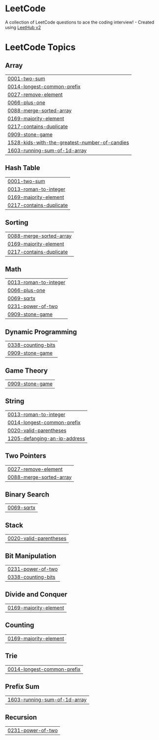 # LeetCode
A collection of LeetCode questions to ace the coding interview! - Created using [LeetHub v2](https://github.com/arunbhardwaj/LeetHub-2.0)

<!---LeetCode Topics Start-->
# LeetCode Topics
## Array
|  |
| ------- |
| [0001-two-sum](https://github.com/abinjils7/LeetCode/tree/master/0001-two-sum) |
| [0014-longest-common-prefix](https://github.com/abinjils7/LeetCode/tree/master/0014-longest-common-prefix) |
| [0027-remove-element](https://github.com/abinjils7/LeetCode/tree/master/0027-remove-element) |
| [0066-plus-one](https://github.com/abinjils7/LeetCode/tree/master/0066-plus-one) |
| [0088-merge-sorted-array](https://github.com/abinjils7/LeetCode/tree/master/0088-merge-sorted-array) |
| [0169-majority-element](https://github.com/abinjils7/LeetCode/tree/master/0169-majority-element) |
| [0217-contains-duplicate](https://github.com/abinjils7/LeetCode/tree/master/0217-contains-duplicate) |
| [0909-stone-game](https://github.com/abinjils7/LeetCode/tree/master/0909-stone-game) |
| [1528-kids-with-the-greatest-number-of-candies](https://github.com/abinjils7/LeetCode/tree/master/1528-kids-with-the-greatest-number-of-candies) |
| [1603-running-sum-of-1d-array](https://github.com/abinjils7/LeetCode/tree/master/1603-running-sum-of-1d-array) |
## Hash Table
|  |
| ------- |
| [0001-two-sum](https://github.com/abinjils7/LeetCode/tree/master/0001-two-sum) |
| [0013-roman-to-integer](https://github.com/abinjils7/LeetCode/tree/master/0013-roman-to-integer) |
| [0169-majority-element](https://github.com/abinjils7/LeetCode/tree/master/0169-majority-element) |
| [0217-contains-duplicate](https://github.com/abinjils7/LeetCode/tree/master/0217-contains-duplicate) |
## Sorting
|  |
| ------- |
| [0088-merge-sorted-array](https://github.com/abinjils7/LeetCode/tree/master/0088-merge-sorted-array) |
| [0169-majority-element](https://github.com/abinjils7/LeetCode/tree/master/0169-majority-element) |
| [0217-contains-duplicate](https://github.com/abinjils7/LeetCode/tree/master/0217-contains-duplicate) |
## Math
|  |
| ------- |
| [0013-roman-to-integer](https://github.com/abinjils7/LeetCode/tree/master/0013-roman-to-integer) |
| [0066-plus-one](https://github.com/abinjils7/LeetCode/tree/master/0066-plus-one) |
| [0069-sqrtx](https://github.com/abinjils7/LeetCode/tree/master/0069-sqrtx) |
| [0231-power-of-two](https://github.com/abinjils7/LeetCode/tree/master/0231-power-of-two) |
| [0909-stone-game](https://github.com/abinjils7/LeetCode/tree/master/0909-stone-game) |
## Dynamic Programming
|  |
| ------- |
| [0338-counting-bits](https://github.com/abinjils7/LeetCode/tree/master/0338-counting-bits) |
| [0909-stone-game](https://github.com/abinjils7/LeetCode/tree/master/0909-stone-game) |
## Game Theory
|  |
| ------- |
| [0909-stone-game](https://github.com/abinjils7/LeetCode/tree/master/0909-stone-game) |
## String
|  |
| ------- |
| [0013-roman-to-integer](https://github.com/abinjils7/LeetCode/tree/master/0013-roman-to-integer) |
| [0014-longest-common-prefix](https://github.com/abinjils7/LeetCode/tree/master/0014-longest-common-prefix) |
| [0020-valid-parentheses](https://github.com/abinjils7/LeetCode/tree/master/0020-valid-parentheses) |
| [1205-defanging-an-ip-address](https://github.com/abinjils7/LeetCode/tree/master/1205-defanging-an-ip-address) |
## Two Pointers
|  |
| ------- |
| [0027-remove-element](https://github.com/abinjils7/LeetCode/tree/master/0027-remove-element) |
| [0088-merge-sorted-array](https://github.com/abinjils7/LeetCode/tree/master/0088-merge-sorted-array) |
## Binary Search
|  |
| ------- |
| [0069-sqrtx](https://github.com/abinjils7/LeetCode/tree/master/0069-sqrtx) |
## Stack
|  |
| ------- |
| [0020-valid-parentheses](https://github.com/abinjils7/LeetCode/tree/master/0020-valid-parentheses) |
## Bit Manipulation
|  |
| ------- |
| [0231-power-of-two](https://github.com/abinjils7/LeetCode/tree/master/0231-power-of-two) |
| [0338-counting-bits](https://github.com/abinjils7/LeetCode/tree/master/0338-counting-bits) |
## Divide and Conquer
|  |
| ------- |
| [0169-majority-element](https://github.com/abinjils7/LeetCode/tree/master/0169-majority-element) |
## Counting
|  |
| ------- |
| [0169-majority-element](https://github.com/abinjils7/LeetCode/tree/master/0169-majority-element) |
## Trie
|  |
| ------- |
| [0014-longest-common-prefix](https://github.com/abinjils7/LeetCode/tree/master/0014-longest-common-prefix) |
## Prefix Sum
|  |
| ------- |
| [1603-running-sum-of-1d-array](https://github.com/abinjils7/LeetCode/tree/master/1603-running-sum-of-1d-array) |
## Recursion
|  |
| ------- |
| [0231-power-of-two](https://github.com/abinjils7/LeetCode/tree/master/0231-power-of-two) |
<!---LeetCode Topics End-->